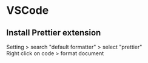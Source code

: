 # VSCode
## Install Prettier extension
Setting > search "default formatter" > select "prettier"<br>
Right click on code > format document
